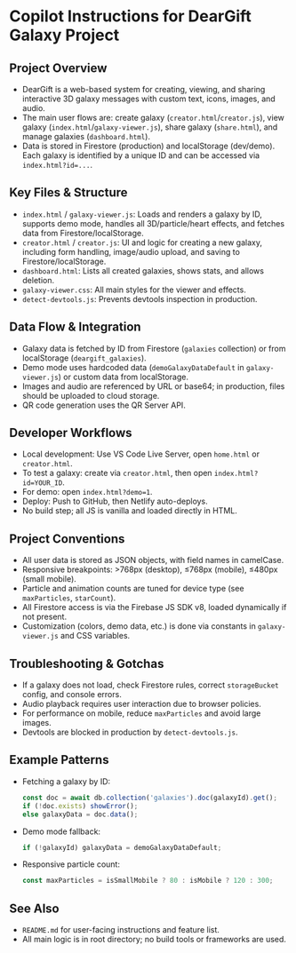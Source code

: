 # Copilot Instructions for DearGift Galaxy Project

## Project Overview
- DearGift is a web-based system for creating, viewing, and sharing interactive 3D galaxy messages with custom text, icons, images, and audio.
- The main user flows are: create galaxy (`creator.html`/`creator.js`), view galaxy (`index.html`/`galaxy-viewer.js`), share galaxy (`share.html`), and manage galaxies (`dashboard.html`).
- Data is stored in Firestore (production) and localStorage (dev/demo). Each galaxy is identified by a unique ID and can be accessed via `index.html?id=...`.

## Key Files & Structure
- `index.html` / `galaxy-viewer.js`: Loads and renders a galaxy by ID, supports demo mode, handles all 3D/particle/heart effects, and fetches data from Firestore/localStorage.
- `creator.html` / `creator.js`: UI and logic for creating a new galaxy, including form handling, image/audio upload, and saving to Firestore/localStorage.
- `dashboard.html`: Lists all created galaxies, shows stats, and allows deletion.
- `galaxy-viewer.css`: All main styles for the viewer and effects.
- `detect-devtools.js`: Prevents devtools inspection in production.

## Data Flow & Integration
- Galaxy data is fetched by ID from Firestore (`galaxies` collection) or from localStorage (`deargift_galaxies`).
- Demo mode uses hardcoded data (`demoGalaxyDataDefault` in `galaxy-viewer.js`) or custom data from localStorage.
- Images and audio are referenced by URL or base64; in production, files should be uploaded to cloud storage.
- QR code generation uses the QR Server API.

## Developer Workflows
- Local development: Use VS Code Live Server, open `home.html` or `creator.html`.
- To test a galaxy: create via `creator.html`, then open `index.html?id=YOUR_ID`.
- For demo: open `index.html?demo=1`.
- Deploy: Push to GitHub, then Netlify auto-deploys.
- No build step; all JS is vanilla and loaded directly in HTML.

## Project Conventions
- All user data is stored as JSON objects, with field names in camelCase.
- Responsive breakpoints: >768px (desktop), ≤768px (mobile), ≤480px (small mobile).
- Particle and animation counts are tuned for device type (see `maxParticles`, `starCount`).
- All Firestore access is via the Firebase JS SDK v8, loaded dynamically if not present.
- Customization (colors, demo data, etc.) is done via constants in `galaxy-viewer.js` and CSS variables.

## Troubleshooting & Gotchas
- If a galaxy does not load, check Firestore rules, correct `storageBucket` config, and console errors.
- Audio playback requires user interaction due to browser policies.
- For performance on mobile, reduce `maxParticles` and avoid large images.
- Devtools are blocked in production by `detect-devtools.js`.

## Example Patterns
- Fetching a galaxy by ID:
  ```js
  const doc = await db.collection('galaxies').doc(galaxyId).get();
  if (!doc.exists) showError();
  else galaxyData = doc.data();
  ```
- Demo mode fallback:
  ```js
  if (!galaxyId) galaxyData = demoGalaxyDataDefault;
  ```
- Responsive particle count:
  ```js
  const maxParticles = isSmallMobile ? 80 : isMobile ? 120 : 300;
  ```

## See Also
- `README.md` for user-facing instructions and feature list.
- All main logic is in root directory; no build tools or frameworks are used.
